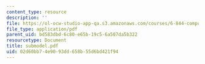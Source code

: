 ```yaml
---
content_type: resource
description: ''
file: https://ol-ocw-studio-app-qa.s3.amazonaws.com/courses/6-844-computability-theory-of-and-with-scheme-spring-2003/02d60bb74e9093dd658b55d6bd421f94_submodel.pdf
file_type: application/pdf
parent_uid: bd583dbd-6c80-e65b-19c5-6a507da5b322
resourcetype: Document
title: submodel.pdf
uid: 02d60bb7-4e90-93dd-658b-55d6bd421f94
---
```

